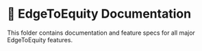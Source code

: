 ﻿# 📘 EdgeToEquity Documentation
This folder contains documentation and feature specs for all major EdgeToEquity features.

